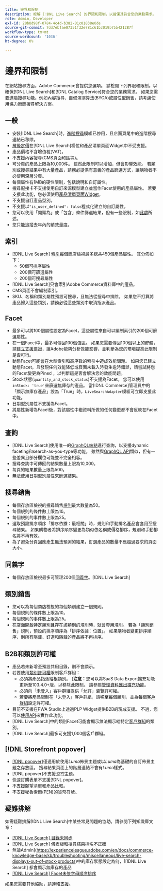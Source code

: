 ```yaml
---
title: 邊界和限制
description: 瞭解 [!DNL Live Search] 的界限和限制，以確保其符合您的業務需求。
role: Admin, Developer
exl-id: 28b8d98f-0784-4c4d-b382-81c01838e0de
source-git-commit: 7dd7ebfae07351f32e781c61b3019b75b421287f
workflow-type: tm+mt
source-wordcount: '1036'
ht-degree: 0%

---
```


# 邊界和限制

在網站搜尋方面，Adobe Commerce會提供您選項。 請檢閱下列界限和限制，以確保[!DNL Live Search]和[!DNL Catalog Service]符合您的業務需求。 如果您需要進階搜尋功能，例如內容搜尋、自備演演算法(BYOA)或屬性型銷售，請考慮使用協力廠商搜尋解決方案。

## 一般

- 安裝[!DNL Live Search]時，[進階搜尋](https://experienceleague.adobe.com/en/docs/commerce-admin/catalog/catalog/search/search)模組已停用，且店面頁尾中的進階搜尋連結已移除。
- [層級定價](https://experienceleague.adobe.com/en/docs/commerce-admin/catalog/products/pricing/product-price-tier)在[!DNL Live Search]欄位和產品清單頁面Widget中不受支援。
- 產品價格不含增值稅(VAT)。
- 不支援內容搜尋(CMS頁面和區塊)。
- 可分頁的產品上限為10,000件。 雖然此限制可以增加，但會影響效能。 若類別或搜尋結果中有大量產品，請務必提供有意義的產品篩選方式，讓購物者不必使用深層分頁。
- 每個屬性有1MB的硬性限制，包括說明和自訂屬性。
- 搜尋配接卡不支援使用自訂來源模型建立並當作Facet使用的產品屬性。 若要支援此功能，您必須使用[產品清單頁面Widget](plp-styling.md)。
- 不支援自訂產品型別。
- 不支援以`"is_user_defined": false`程式化建立的自訂屬性。
- 您可以使用「開頭為」或「包含」條件篩選結果，但有一些限制，如[此處](https://developer.adobe.com/commerce/services/graphql/live-search/product-search/#limitations)所述。
- 您只能追蹤去年內的績效量度。

## 索引

- [!DNL Live Search] [索引](indexing.md)每個商店檢視最多總共450個產品屬性。 其分佈如下：
   - 50個可排序屬性
   - 200個可篩選屬性
   - 200個可搜尋屬性
- [!DNL Live Search]只會索引Adobe Commerce資料庫中的產品。
- CMS頁面不會編制索引。
- SKU、名稱和類別屬性預設可搜尋，且無法從搜尋中排除。 如果您不打算將產品歸入這些類別，請務必從這些類別中取消指派產品。

## Facet

- 最多可以將100個屬性設定為Facet，這些屬性來自可以編制索引的200個可篩選屬性。
- 在一個Facet中，最多可傳回100個值區。 如果您需要傳回100個以上的貯體，請[建立支援票證](https://experienceleague.adobe.com/en/docs/commerce-knowledge-base/kb/help-center-guide/magento-help-center-user-guide)，讓Adobe能夠分析效能影響，並判斷為您的環境提高此限制是否可行。
- 動態Facet可能會在大型索引和高序數的索引中造成效能問題。 如果您已建立動態Facet，且發現任何效能降低或頁面未載入時發生逾時錯誤，請嘗試將您的Facet變更為Pined ，以判斷這是否會解決您的效能問題。
- Stock狀態(`quantity_and_stock_status`)不支援為Facet。 您可以使用`inStock: 'true'`來篩選無庫存的產品。 當[!DNL Commerce]管理員中的「顯示無庫存產品」設為「True」時，`LiveSearchAdapter`模組可立即支援此功能。
- 日期型別屬性不支援為Facet。
- 將屬性新增為Facet後，對該屬性中繼資料所做的任何變更都不會反映在Facet中。

## 查詢

- [!DNL Live Search]使用唯一的[GraphQL端點](https://developer.adobe.com/commerce/services/graphql/live-search/)進行查詢，以支援dynamic faceting和search-as-you-type等功能。 雖然與[GraphQL API](https://developer.adobe.com/commerce/webapi/graphql/)類似，但有一些差異且部分欄位可能並不完全相容。
- 搜尋查詢中可傳回的結果數量上限為10,000。
- 每頁的結果數量上限為500。
- 無法使用日期型別屬性來篩選結果。

## 搜尋銷售

- 每個存放區檢視的搜尋銷售[規則](rules.md)最大數量為50。
- 每個規則的條件數上限為10。
- 每個規則的事件數上限為25。
- 選取預設排序順序「排序依據：最相關」時，規則和手動排名產品會套用至搜尋結果。 如果購物者將排序順序變更為類似依名稱或價格排序，規則和手動排名將不再有效。
- 為了避免分頁回應產生無法預測的結果，釘選產品的數量不應超過要求的頁面大小。

## 同義字

- 每個存放區檢視最多可管理200個[同義字](synonyms.md)。[!DNL Live Search]

## 類別銷售

- 您可以為每個商店檢視的每個類別建立一個規則。
- 每個規則的條件數上限為10。
- 每個規則的事件數上限為25。
- 在店面開啟特定類別且存在該類別的規則時，就會套用規則。 若為「類別銷售」規則，預設的排序順序為「排序依據：位置」。 如果購物者變更排序順序，則所有隱藏、釘選和隱藏的產品將不再排序。

## B2B和類別許可權

- 產品若未新增至預設共用目錄，則不會顯示。
- 若要使用[類別許可權](https://experienceleague.adobe.com/en/docs/commerce-admin/catalog/categories/category-permissions)限制客戶群組：
   - 必須將產品指派給根類別。 (**注意：**&#x200B;您可以將SaaS Data Export擴充功能更新至103.4.0+版，以移除此限制。 請參閱[管理資料匯出擴充功能](../data-export/manage-extension.md)。
   - 必須向「未登入」客戶群組提供「允許」瀏覽許可權。
   - 若要將產品限制在「未登入」客戶群組，請移至每個類別，並為每個[客戶群組](https://experienceleague.adobe.com/en/docs/commerce-admin/b2b/shared-catalogs/catalog-shared-manage)設定許可權。
- 目前不支援在PWA Studio上透過PLP Widget提供B2B的現成支援。 不過，您可以[使用API](install.md#pwa-support)來實作此功能。
- [!DNL Live Search]中的類別Facet可能會顯示無法顯示給特定[客戶群組](https://experienceleague.adobe.com/en/docs/commerce-admin/b2b/shared-catalogs/catalog-shared-manage)的類別。
- [!DNL Live Search]最多可支援1,000個客戶群組。

## [!DNL Storefront popover]

- [[!DNL popover]](storefront-popover.md)僅適用於使用&#x200B;*Luma*&#x200B;佈景主題或以&#x200B;*Luma*&#x200B;為基礎的自訂佈景主題之存放區。 搜尋結果頁面上的階層連結不會有&#x200B;*Luma*&#x200B;樣式。
- [!DNL popover]不支援&#x200B;*空白*&#x200B;主題。
- 快速訂購表單不支援[!DNL popover]。
- 不支援願望清單和產品比較。
- 不支援秘魯索爾(PEN)的貨幣符號。

## 疑難排解

如需疑難排解[!DNL Live Search]中某些常見問題的協助，請參閱下列知識庫文章：

- [[!DNL Live Search] 目錄未同步](https://experienceleague.adobe.com/en/docs/commerce-knowledge-base/kb/troubleshooting/miscellaneous/live-search-catalog-data-sync)
- [[!DNL Live Search] 儀表板和搜尋結果排名不正確](https://experienceleague.adobe.com/en/docs/commerce-knowledge-base/kb/troubleshooting/miscellaneous/live-search-dashboard-ranking-incorrect)
- 無論Admin](https://experienceleague.adobe.com/en/docs/commerce-knowledge-base/kb/troubleshooting/miscellaneous/live-search-displays-out-of-stock-products)中的庫存狀態設定為何，[[!DNL Live Search] 都會顯示無庫存的產品
- [[!DNL Live Search] Facet未依字母順序排序](https://experienceleague.adobe.com/en/docs/commerce-knowledge-base/kb/troubleshooting/miscellaneous/live-search-facets-not-sorted)

如果您需要其他協助，請連絡[支援](https://experienceleague.adobe.com/en/docs/commerce-knowledge-base/kb/help-center-guide/magento-help-center-user-guide)。
